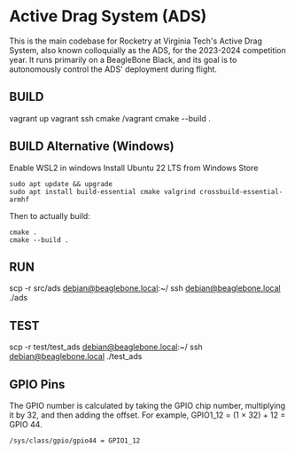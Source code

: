 # Active Drag System (ADS)
This is the main codebase for Rocketry at Virginia Tech's Active Drag System, also known colloquially as the ADS, for the 2023-2024 competition year. It runs primarily on a BeagleBone Black, and its goal is to autonomously control the ADS' deployment during flight.

## BUILD
vagrant up
vagrant ssh
cmake /vagrant
cmake --build .

## BUILD Alternative (Windows)
Enable WSL2 in windows
Install Ubuntu 22 LTS from Windows Store
```shell
sudo apt update && upgrade
sudo apt install build-essential cmake valgrind crossbuild-essential-armhf
```
Then to actually build:
```shell
cmake .
cmake --build .
```

## RUN
scp -r src/ads debian@beaglebone.local:~/
ssh debian@beaglebone.local
./ads

## TEST
scp -r test/test_ads debian@beaglebone.local:~/
ssh debian@beaglebone.local
./test_ads

## GPIO Pins
The GPIO number is calculated by taking the GPIO chip
number, multiplying it by 32, and then adding the offset. For example,
GPIO1_12 = (1 × 32) + 12 = GPIO 44.

```shell
/sys/class/gpio/gpio44 = GPIO1_12
```

